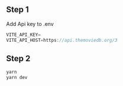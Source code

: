 ## Step 1

Add Api key to .env

```js
VITE_API_KEY=
VITE_API_HOST=https://api.themoviedb.org/3
```

## Step 2

```js
yarn
yarn dev
```
